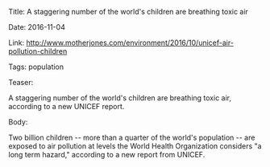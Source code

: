 Title: A staggering number of the world's children are breathing toxic air

Date: 2016-11-04

Link: http://www.motherjones.com/environment/2016/10/unicef-air-pollution-children

Tags: population

Teaser:

A staggering number of the world's children are breathing toxic air, according to a new UNICEF report.

Body:

Two billion children -- more than a quarter of the world's population -- are exposed to air pollution at levels the World Health Organization considers "a long term hazard," according to a new report from UNICEF.
